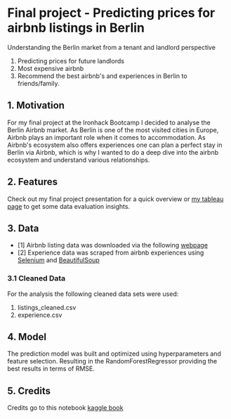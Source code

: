 # Final project - Predicting prices for airbnb listings in Berlin
Understanding the Berlin market from a tenant and landlord perspective
1. Predicting prices for future landlords
2. Most expensive airbnb 
3. Recommend the best airbnb's and experiences in Berlin to friends/family.

## 1. Motivation
For my final project at the Ironhack Bootcamp I decided to analyse the Berlin Airbnb market. As Berlin is one of the most visited cities in Europe, Airbnb plays an important role when it comes to accommodation. As Airbnb's ecosystem also offers experiences one can plan a perfect stay in Berlin via Airbnb, which is why I wanted to do a deep dive into the airbnb ecosystem and understand various relationships.

## 2. Features
Check out my final project presentation for a quick overview or [my tableau page](https://public.tableau.com/app/profile/anna.heins/viz/airbnb-finalproject/Neighbourhoodsandprediction?publish=yes) to get some data evaluation insights.

## 3. Data
- [1] Airbnb listing data was downloaded via the following [webpage](http://insideairbnb.com/get-the-data/)
- [2] Experience data was scraped from airbnb experiences using [Selenium](https://selenium-python.readthedocs.io/) and [BeautifulSoup](https://www.crummy.com/software/BeautifulSoup/bs4/doc/)

### 3.1 Cleaned Data
For the analysis the following cleaned data sets were used:
1. listings_cleaned.csv
2. experience.csv

## 4. Model
The prediction model was built and optimized using hyperparameters and feature selection. Resulting in the RandomForestRegressor providing the best results in terms of RMSE.

## 5. Credits
Credits go to this notebook [kaggle book](https://www.kaggle.com/code/lennarthaupts/airbnb-prices-in-berlin/notebook)
